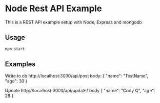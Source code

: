 # Node Rest API Example

This is a REST API example setup with Node, Express and mongodb

## Usage

```bash
npm start

```

## Examples

Write to db
http://localhost:3000/api/post
body: {
    "name": "TestName",
      "age": 30
}

Update
http://localhost:3000/api/update/<id>
body {
        "name": "Cody Q",
        "age": 28
}
